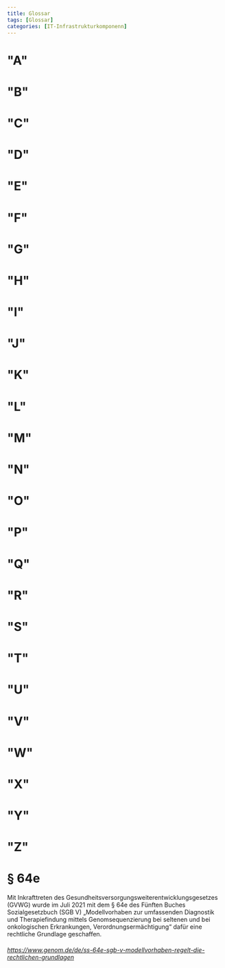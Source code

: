 ```yaml
---
title: Glossar
tags: [Glossar] 
categories: [IT-Infrastrukturkomponenn]
---
```


# "A" 
# "B" 
# "C" 
# "D" 
# "E" 
# "F" 
# "G" 
# "H" 
# "I" 
# "J" 
# "K" 
# "L" 
# "M" 
# "N"
# "O" 
# "P" 
# "Q" 
# "R" 
# "S" 
# "T" 
# "U" 
# "V" 
# "W" 
# "X" 
# "Y" 
# "Z"


# § 64e

Mit Inkrafttreten des Gesundheitsversorgungsweiterentwicklungsgesetzes (GVWG) wurde im Juli 2021 mit dem § 64e des Fünften Buches Sozialgesetzbuch (SGB V) „Modellvorhaben zur umfassenden Diagnostik und Therapiefindung mittels Genomsequenzierung bei seltenen und bei onkologischen Erkrankungen, Verordnungsermächtigung“ dafür eine rechtliche Grundlage geschaffen.


###### https://www.genom.de/de/ss-64e-sgb-v-modellvorhaben-regelt-die-rechtlichen-grundlagen